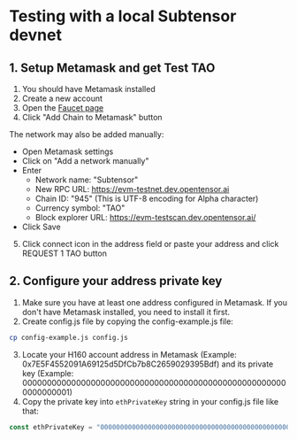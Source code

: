 # Testing with a local Subtensor devnet

## 1. Setup Metamask and get Test TAO

1. You should have Metamask installed
2. Create a new account
3. Open the [Faucet page](https://evm-testnet.dev.opentensor.ai/faucet)
4. Click "Add Chain to Metamask" button 

The network may also be added manually:
  - Open Metamask settings
  - Click on "Add a network manually"
  - Enter 
    - Network name: "Subtensor"
    - New RPC URL: https://evm-testnet.dev.opentensor.ai
    - Chain ID: "945" (This is UTF-8 encoding for Alpha character)
    - Currency symbol: "TAO" 
    - Block explorer URL: https://evm-testscan.dev.opentensor.ai/
  - Click Save

5. Click connect icon in the address field or paste your address and click REQUEST 1 TAO button

## 2. Configure your address private key

1. Make sure you have at least one address configured in Metamask. If you don't have Metamask installed, you need to install it first.
2. Create config.js file by copying the config-example.js file:

```bash
cp config-example.js config.js
```

3. Locate your H160 account address in Metamask (Example: 0x7E5F4552091A69125d5DfCb7b8C2659029395Bdf) and its private key (Example: 0000000000000000000000000000000000000000000000000000000000000001)
4. Copy the private key into `ethPrivateKey` string in your config.js file like that:

```javascript
const ethPrivateKey = "0000000000000000000000000000000000000000000000000000000000000001";
```


